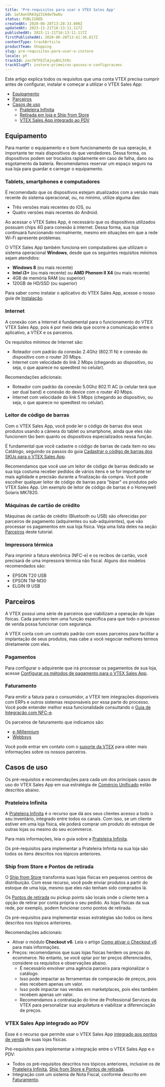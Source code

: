 ```yaml
---
title: 'Pré-requisitos para usar o VTEX Sales App'
id: 1wtAanSRA3g2316dw7bw8u
status: PUBLISHED
createdAt: 2020-06-28T13:28:33.600Z
updatedAt: 2023-11-21T16:13:11.117Z
publishedAt: 2023-11-21T16:13:11.117Z
firstPublishedAt: 2020-06-28T13:41:36.817Z
contentType: trackArticle
productTeam: Shopping
slug: pre-requisitos-para-usar-o-instore
locale: pt
trackId: zav76TFEZlAjnyBVL5tRc
trackSlugPT: instore-primeiros-passos-e-configuracoes
---
```



Este artigo explica todos os requisitos que uma conta VTEX precisa cumprir antes de configurar, instalar e começar a utilizar o VTEX Sales App:

- [Equipamento](#equipamento)
- [Parceiros](#parceiros)
- [Casos de uso](#casos-de-uso)
    - [Prateleira Infinita](#prateleira-infinita)
    - [Retirada em loja e Ship from Store](#retirada-em-loja-e-ship-from-store)
    - [VTEX Sales App integrado ao PDV](#instore-integrado-ao-pdv)

## Equipamento

Para manter o equipamento e o bom funcionamento de sua operação, é importante ter mais dispositivos do que vendedores. Dessa forma, os dispositivos podem ser trocados rapidamente em caso de falha, dano ou esgotamento da bateria. Recomendamos reservar um espaço seguro na sua loja para guardar e carregar o equipamento.

### Tablets, smartphones e computadores

É recomendado que os dispositivos estejam atualizados com a versão mais recente do sistema operacional, ou, no mínimo, utilize alguma das:

* Três versões mais recentes do IOS, ou
* Quatro versões mais recentes do Android.

Ao acessar o VTEX Sales App, é necessário que os dispositivos utilizados possuam chips 4G para conexão à internet. Dessa forma, sua loja continuará funcionando normalmente, mesmo em situações em que a rede Wi-Fi apresente problemas.

O VTEX Sales App também funciona em computadores que utilizam o sistema operacional **Windows**, desde que os seguintes requisitos mínimos sejam atendidos:

* **Windows 8** (ou mais recente)
* **Intel i3+** (ou mais recente) ou **AMD Phenom II X4** (ou mais recente)
* 4GB de memória RAM (ou superior)
* 120GB de HD/SSD (ou superior)

Para saber como instalar o aplicativo do VTEX Sales App, acesse o nosso guia de [Instalação](https://help.vtex.com/pt/tracks/instore-usando-o-app--4BYzQIwyOHvnmnCYQgLzdr/2rPSJ8519UCCZo5uEBkqxh).

### Internet

A conexão com a Internet é fundamental para o funcionamento do VTEX VTEX Sales App, pois é por meio dela que ocorre a comunicação entre o aplicativo, a VTEX e os parceiros.

Os requisitos mínimos de Internet são:

* Roteador com padrão da conexão 2.4Ghz (802.11 N) e conexão do dispositivo com o router 20 Mbps.
* Internet com velocidade do link 2 Mbps (chegando ao dispositivo, ou seja, o que aparece no speedtest no celular).

Recomendações adicionais:

* Roteador com padrão da conexão 5.0Ghz 802.11 AC (o celular terá que ser dual band) e conexão do device com o router 40 Mbps.
* Internet com velocidade do link 5 Mbps (chegando ao dispositivo, ou seja, o que aparece no speedtest no celular).

### Leitor de código de barras

Com o VTEX Sales App, você pode ler o código de barras dos seus produtos usando a câmera do tablet ou smartphone, ainda que eles não funcionem tão bem quanto os dispositivos especializados nessa função.

É fundamental que você cadastre o código de barras de cada item no seu Catálogo, seguindo os passos do guia [Cadastrar o código de barras dos SKUs para o VTEX Sales App](https://help.vtex.com/pt/tracks/instore-primeiros-passos-e-configuracoes--zav76TFEZlAjnyBVL5tRc/4eooWH0d8Aiwzparyi4Hg).

Recomendamos que você use um leitor de código de barras dedicado se sua loja costuma receber pedidos de vários itens e se for importante ter mais agilidade e precisão durante a finalização da compra. Você pode escolher qualquer leitor de código de barras para "bipar" os produtos pelo VTEX Sales App. Um exemplo de leitor de código de barras é o Honeywell Solaris MK7820.

### Máquinas de cartão de crédito

Máquinas de cartão de crédito (Bluetooth ou USB) são oferecidas por parceiros de pagamento (adquirentes ou sub-adquirentes), que vão processar os pagamentos em sua loja física. Veja uma lista deles na seção [Parceiros](https://help.vtex.com/pt/tracks/instore-primeiros-passos-e-configuracoes--zav76TFEZlAjnyBVL5tRc/1wtAanSRA3g2316dw7bw8u#parceiros) deste tutorial.

### Impressora térmica

Para imprimir a fatura eletrônica (NFC-e) e os recibos de cartão, você precisará de uma impressora térmica não fiscal. Alguns dos modelos recomendados são:

* EPSON T20 USB
* EPSON TM-M30
* ELGIN I9 USB

## Parceiros

A VTEX possui uma série de parceiros que viabilizam a operação de lojas físicas. Cada parceiro tem uma função específica para que todo o processo de venda possa funcionar com segurança.

A VTEX conta com um contrato padrão com esses parceiros para facilitar a implantação de seus produtos, mas cabe a você negociar melhores termos diretamente com eles.

### Pagamentos

Para configurar o adquirente que irá processar os pagamentos de sua loja, acesse [Configurar os métodos de pagamento para o VTEX Sales App](https://help.vtex.com/pt/tracks/instore-pagamentos--43B4Nr7uZva5UdwWEt3PEy).

### Faturamento

Para emitir a fatura para o consumidor, a VTEX tem integrações disponíveis com ERPs e outros sistemas responsáveis por essa parte do processo. Você pode entender melhor essa funcionalidade consultando o [Guia de Integração com NFC-e](https://help.vtex.com/pt/tutorial/guia-de-integracao-do-gerenciamento-de-pedidos-com-cf-e-para-o-vtex-instore--51xsyWzGiQ08KMO2EaaGAa).

Os parceiros de faturamento que indicamos são:

* [e-Millennium](https://e-millennium.com.br/)
* [Webbsys](http://www.webbsys.com.br/site/)

Você pode entrar em contato com o [suporte da VTEX](https://support.vtex.com/hc/pt-br/requests) para obter mais informações sobre os nossos parceiros.

## Casos de uso

Os pré-requisitos e recomendações para cada um dos principais casos de uso do VTEX Sales App em sua estratégia de [Comércio Unificado](https://help.vtex.com/pt/tracks/estrategias-de-comercio-unificado--3WGDRRhc3vf1MJb9zGncnv/2LGAiUnHES1enjHsfi8fI3) estão descritos abaixo.

### Prateleira Infinita

A [Prateleira Infinita](https://help.vtex.com/pt/tracks/estrategias-de-comercio-unificado--3WGDRRhc3vf1MJb9zGncnv/40KMlmGI5tN0r0KPCDWgGn) é o recurso que dá aos seus clientes acesso a todo o seu inventário, integrado entre todos os canais. Com isso, se um cliente estiver em uma loja física, ele poderá comprar um produto do estoque de outras lojas ou mesmo do seu ecommerce.

Para mais informações, leia o guia sobre a [Prateleira Infinita](https://help.vtex.com/pt/tracks/estrategias-de-comercio-unificado--3WGDRRhc3vf1MJb9zGncnv/40KMlmGI5tN0r0KPCDWgGn).

Os pré-requisitos para implementar a Prateleira Infinita na sua loja são todos os itens descritos nos tópicos anteriores.

### Ship from Store e Pontos de retirada

O [Ship from Store](https://help.vtex.com/pt/tracks/estrategias-de-comercio-unificado--3WGDRRhc3vf1MJb9zGncnv/50GAmxxFsJoLWqcnMysWdl) transforma suas lojas físicas em pequenos centros de distribuição. Com esse recurso, você pode enviar produtos a partir do estoque de uma loja, mesmo que eles não tenham sido comprados lá.

Os [Pontos de retirada](https://help.vtex.com/pt/tracks/estrategias-de-comercio-unificado--3WGDRRhc3vf1MJb9zGncnv/4hXfgqXxS1lwAfnxgja3xW) ou pickup points são locais onde o cliente tem a opção de retirar por conta própria o seu pedido. As lojas físicas da sua rede, por exemplo, podem funcionar como pontos de retirada.

Os pré-requisitos para implementar essas estratégias são todos os itens descritos nos tópicos anteriores.

Recomendações adicionais:

* Ativar o módulo **Checkout v6**. Leia o artigo [Como ativar o Checkout v6](https://help.vtex.com/pt/tutorial/ativar-o-checkout-v6--7qVqv3ptRvpVVplrvg8ruH) para mais informações.
* Preços: recomendamos que suas lojas físicas herdem os preços do ecommerce. No entanto, se você optar por ter preços diferenciados, considere os requisitos e observações abaixo.
    * É necessário envolver uma agência parceira para regionalizar o catálogo.
    * Isso pode impactar as ferramentas de comparação de preços, pois eles recebem apenas um valor.
    * Isso pode impactar nas vendas em marketplaces, pois eles também recebem apenas um valor.
    * Recomendamos a contratação do time de Professional Services da VTEX para personalizar sua arquitetura e viabilizar a diferenciação de preços.

### VTEX Sales App integrado ao PDV

Esse é o recurso que permite usar o VTEX Sales App [integrado aos pontos de venda](https://help.vtex.com/pt/tracks/estrategias-de-comercio-unificado--3WGDRRhc3vf1MJb9zGncnv/5XWo7q35jkDDq3PxUs1EVi) de suas lojas físicas.

Pré-requisitos para implementar a integração entre o VTEX Sales App e o PDV:

* Todos os pré-requisitos descritos nos tópicos anteriores, inclusive os de [Prateleira Infinita](#prateleira-infinita), [Ship from Store e Pontos de retirada](#ship-from-store-e-pontos-de-retirada).
* Integração com um sistema de Nota Fiscal, conforme descrito em [Faturamento](#faturamento).
